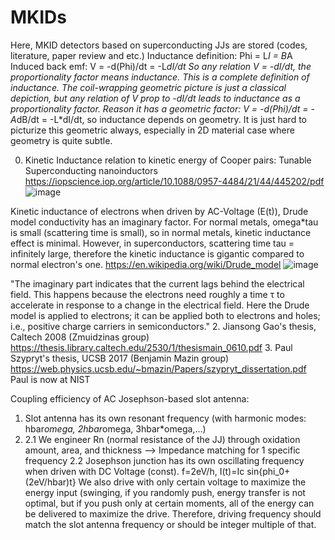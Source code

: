 # MKIDs
Here, MKID detectors based on superconducting JJs are stored (codes, literature, paper review and etc.) 
Inductance definition: Phi = L*I = B*A
Induced back emf: V = -d(Phi)/dt = -L*dI/dt
So any relation V = -dI/dt, the proportionality factor means inductance. This is a complete definition of inductance. The coil-wrapping geometric picture is just a classical depiction, but any relation of V prop to -dI/dt leads to inductance as a proportionality factor.
Reason it has a geometric factor: V = -d(Phi)/dt = -A*dB/dt = -L*dI/dt, so inductance depends on geometry. It is just hard to picturize this geometric always, especially in 2D material case where geometry is quite subtle.

0. Kinetic Inductance relation to kinetic energy of Cooper pairs: Tunable Superconducting nanoinductors
https://iopscience.iop.org/article/10.1088/0957-4484/21/44/445202/pdf
![image](https://github.com/ksalizhan/MKIDs/assets/66937199/614515e8-7cc6-48d2-b2e4-94939c60d43a)

Kinetic inductance of electrons when driven by AC-Voltage (E(t)), Drude model conductivity has an imaginary factor. For normal metals, omega*tau is small (scattering time is small), so in normal metals, kinetic inductance effect is minimal. However, in superconductors, scattering time tau = infinitely large, therefore the kinetic inductance is gigantic compared to normal electron's one.
https://en.wikipedia.org/wiki/Drude_model
![image](https://github.com/ksalizhan/MKIDs/assets/66937199/b924b7e3-ca8a-448e-9908-1a130f538f80)

"The imaginary part indicates that the current lags behind the electrical field. This happens because the electrons need roughly a time τ to accelerate in response to a change in the electrical field. Here the Drude model is applied to electrons; it can be applied both to electrons and holes; i.e., positive charge carriers in semiconductors."
2. Jiansong Gao's thesis, Caltech 2008 (Zmuidzinas group)
https://thesis.library.caltech.edu/2530/1/thesismain_0610.pdf
3. Paul Szypryt's thesis, UCSB 2017 (Benjamin Mazin group)
   https://web.physics.ucsb.edu/~bmazin/Papers/szypryt_dissertation.pdf
   Paul is now at NIST

Coupling efficiency of AC Josephson-based slot antenna:
1. Slot antenna has its own resonant frequency (with harmonic modes: hbar*omega, 2hbar*omega, 3hbar*omega,...)
2.  2.1 We engineer Rn (normal resistance of the JJ) through oxidation amount, area, and thickness --> Impedance matching for 1 specific frequency
    2.2 Josephson junction has its own oscillating frequency when driven with DC Voltage (const). f=2eV/h, I(t)=Ic sin{phi_0+(2eV/hbar)t}
     We also drive with only certain voltage to maximize the energy input (swinging, if you randomly push, energy transfer is not optimal, but if you push only at certain moments, all of the energy can be delivered to maximize the drive. Therefore, driving frequency should match the slot antenna frequency or should be integer multiple of that.


